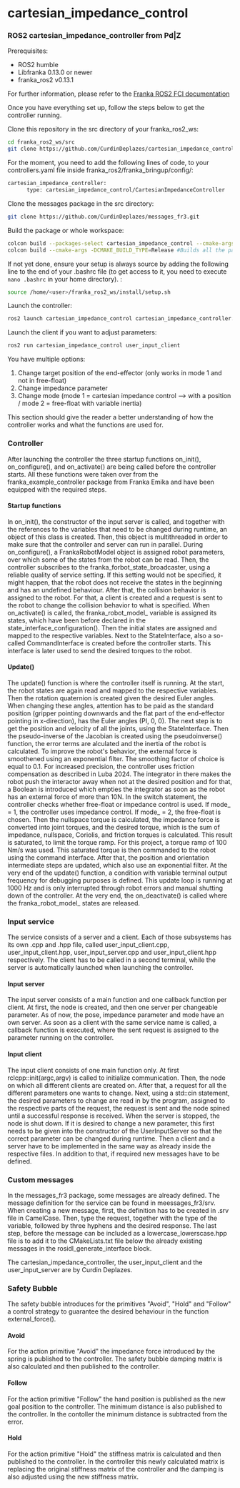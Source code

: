 # cartesian_impedance_control
### ROS2 cartesian_impedance_controller from Pd|Z

Prerequisites:
* ROS2 humble <br />
* Libfranka 0.13.0 or newer <br />
* franka_ros2 v0.13.1 <br />

For further information, please refer to the [Franka ROS2 FCI documentation](https://support.franka.de/docs/franka_ros2.html)

Once you have everything set up, follow the steps below to get the controller running.

Clone this repository in the src directory of your franka_ros2_ws: <br />
```bash
cd franka_ros2_ws/src 
git clone https://github.com/CurdinDeplazes/cartesian_impedance_control.git
```
For the moment, you need to add the following lines of code, to your controllers.yaml file inside franka_ros2/franka_bringup/config/:
```bash
cartesian_impedance_controller:
      type: cartesian_impedance_control/CartesianImpedanceController
```

Clone the messages package in the src directory: <br />
```bash
git clone https://github.com/CurdinDeplazes/messages_fr3.git
```

Build the package or whole workspace: <br />
```bash
colcon build --packages-select cartesian_impedance_control --cmake-args -DCMAKE_BUILD_TYPE=Release
colcon build --cmake-args -DCMAKE_BUILD_TYPE=Release #Builds all the packages in your src folder
```

If not yet done, ensure your setup is always source by adding the following line to the end of your .bashrc file (to get access to it, you need to execute `nano .bashrc` in your home directory). : <br />
```bash
source /home/<user>/franka_ros2_ws/install/setup.sh 
```

Launch the controller: <br />
```bash
ros2 launch cartesian_impedance_control cartesian_impedance_controller.launch.py
```

Launch the client if you want to adjust parameters: <br />
``` bash
ros2 run cartesian_impedance_control user_input_client 
```

You have multiple options: 
1. Change target position of the end-effector (only works in mode 1 and not in free-float)
2. Change impedance parameter
3. Change mode (mode 1 = cartesian impedance control --> with a position / mode 2 = free-float with variable inertia)

This section should give the reader a better understanding of how the controller
works and what the functions are used for.
### Controller
After launching the controller the three startup functions on_init(), on_configure(), and on_activate() are being called before the controller starts. All these functions were taken over from the franka_example_controller package from Franka Emika and have been equipped with the required steps.
#### Startup functions
In on_init(), the constructor of the input server is called, and together with the references to the variables that need to be changed during runtime, an object of this class is created. Then, this object is multithreaded in order to make sure that the controller and server can run in parallel. During on_configure(), a FrankaRobotModel object is assigned robot parameters, over which some of the states from the robot can be read. Then, the controller subscribes to the franka_forbot_state_broadcaster, using a reliable quality of service setting. If this setting would not be specified, it might happen, that the robot does not receive the states in the beginning and has an undefined behaviour. After that, the collision behavior is assigned to the robot. For that, a client is created and a request is sent to the robot to change the collision behavior to what is specified. When on_activate() is called, the franka_robot_model_ variable is assigned its states, which have been before declared in the state_interface_configuration(). Then the initial states are assigned and mapped to the respective variables. Next to the StateInterface, also a so-called CommandInterface is created before the controller starts. This interface is later used to send the desired torques to the robot.
#### Update()
The update() function is where the controller itself is running. At the start, the robot states are again read and mapped to the respective variables. Then the rotation quaternion is created given the desired Euler angles. When changing these angles, attention has to be paid as the standard position (gripper pointing downwards and the flat part of the end-effector pointing in x-direction), has the Euler angles (PI, 0, 0). The next step is to get the position and velocity of all the joints, using the StateInterface. Then the pseudo-inverse of the Jacobian is created using the pseudoinverse() function, the error terms are alculated and the inertia of the robot is calculated. To improve the robot's behavior, the external force is smoothened using an exponential filter. The smoothing factor of choice is equal to 0.1. For increased precision, the controller uses friction compensation as described in Luba 2024. The integrator in there makes the robot push the interactor away when not at the desired position and for that, a Boolean is introduced which empties the integrator as soon as the robot has an external force of more than 10N. In the switch statement, the controller checks whether free-float or impedance control is used. If mode_ = 1, the controller uses impedance control. If mode_ = 2, the free-float is chosen. Then the nullspace torque is calculated, the impedance force is converted into joint torques, and the desired torque, which is the sum of impedance, nullspace, Coriolis, and friction torques is calculated. This result is saturated, to limit the torque ramp. For this project, a torque ramp of 100 Nm/s was used. This saturated torque is then commanded to the robot using the command interface. After that, the position and orientation intermediate steps are updated, which also use an exponential filter. At the very end of the update() function, a condition with variable terminal output frequency for debugging purposes is defined. This update loop is running at 1000 Hz and is only interrupted through robot errors and manual shutting down of the controller. At the very end, the on_deactivate() is called where the franka_robot_model_ states are released. 

### Input service
The service consists of a server and a client. Each of those subsystems has its own .cpp and .hpp file, called user_input_client.cpp, user_input_client.hpp, user_input_server.cpp and user_input_client.hpp respectively. The client has to be called in a second terminal, while the server is automatically launched when launching the controller.

#### Input server
The input server consists of a main function and one callback function per client. At first, the node is created, and then one server per changeable parameter. As of now, the pose, impedance parameter and mode have an own server. As soon as a client with the same service name is called, a callback function is executed, where the sent request is assigned to the parameter running on the controller. 

#### Input client
The input client consists of one main function only. At first rclcpp::init(argc,argv) is called to initialize communication. Then, the node on which all different clients are created on. After that, a request for all the different parameters one wants to change. Next, using a std::cin statement, the desired parameters to change are read in by the program, assigned to the respective parts of the request, the request is sent and the node spined until a successful response is received. When the server is stopped, the node is shut down. If it is desired to change a new parameter, this first needs to be given into the constructor of the UserInputServer so that the correct parameter can be changed during runtime. Then a client and a server have to be implemented in the same way as already inside the respective files. In addition to that, if
required new messages have to be defined.

### Custom messages
In the messages_fr3 package, some messages are already defined. The message definition for the service can be found in meessages_fr3/srv. When creating a new message, first, the definition has to be created in .srv file in CamelCase. Then, type the request, together with the type of the variable, followed by three hyphens and the desired response. The last step, before the message can be included as a lowercase_lowerscase.hpp file is to add it to the CMakeLists.txt file below the already existing messages in the rosidl_generate_interface block.

The cartesian_impedance_controller, the user_input_client and the user_input_server are by Curdin Deplazes.

### Safety Bubble
The safety bubble introduces for the primitives "Avoid", "Hold" and "Follow" a control strategy to guarantee the desired behaviour in the function external_force().
#### Avoid
For the action primitive "Avoid" the impedance force introduced by the spring is published to the controller. The safety bubble damping matrix is also calculated and then published to the controller.
#### Follow
For the action primitive "Follow" the hand position is published as the new goal position to the controller. The minimum distance is also published to the controller. In the contoller the minimum distance is subtracted from the error.
#### Hold
For the action primitive "Hold" the stiffness matrix is calculated and then published to the controller. In the controller this newly calculated matrix is replacing the original stiffness matrix of the controller and the damping is also adjusted using the new stiffness matrix.
